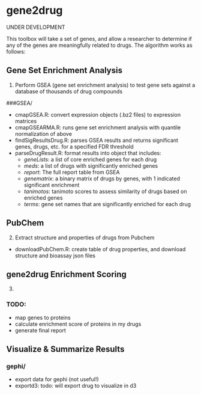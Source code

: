 # gene2drug

UNDER DEVELOPMENT

This toolbox will take a set of genes, and allow a researcher to determine if any of the genes are meaningfully related to drugs. The algorithm works as follows:

## Gene Set Enrichment Analysis
1) Perform GSEA (gene set enrichment analysis) to test gene sets against a database of thousands of drug compounds
  
###GSEA/
- cmapGSEA.R: convert expression objects (.bz2 files) to expression matrices
- cmapGSEARMA.R: runs gene set enrichment analysis with quantile normalization of above
- findSigResultsDrug.R: parses GSEA results and returns significant genes, drugs, etc. for a specified FDR threshold
- parseDrugResult.R: format results into object that includes:
  - *geneLists*: a list of core enriched genes for each drug
  - *meds*: a list of drugs with significantly enriched genes
  - *report*: The full report table from GSEA
  - *genematrix*: a binary matrix of drugs by genes, with 1 indicated significant enrichment
  - *tanimotos*: tanimoto scores to assess similarity of drugs based on enriched genes
  - *terms*: gene set names that are significantly enriched for each drug

## PubChem
2) Extract structure and properties of drugs from Pubchem
- downloadPubChem.R: create table of drug properties, and download structure and bioassay json files

## gene2drug Enrichment Scoring
3) 

### TODO:
- map genes to proteins
- calculate enrichment score of proteins in my drugs
- generate final report

## Visualize & Summarize Results

### gephi/
- export data for gephi (not useful!)
- exportd3: todo: will export drug to visualize in d3
